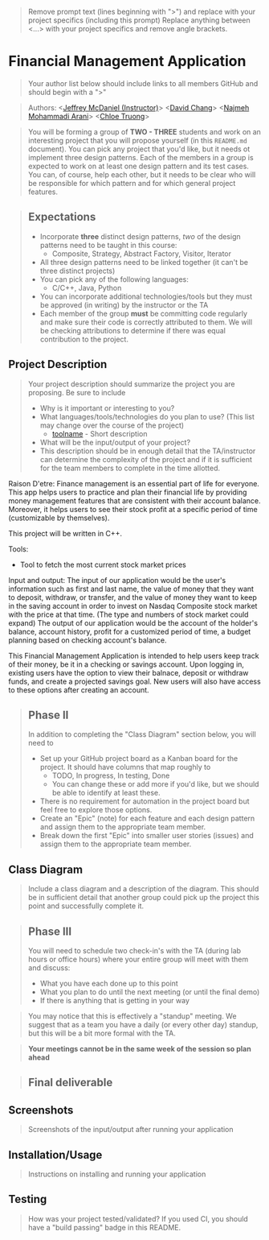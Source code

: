   > Remove prompt text (lines beginning with "\>") and replace with your project specifics (including this prompt)
 > Replace anything between \<...\> with your project specifics and remove angle brackets. 

# Financial Management Application

 > Your author list below should include links to all members GitHub and should begin with a "\>"
 
 > Authors: \<[Jeffrey McDaniel (Instructor)](https://github.com/jmcda001)\> \<[David Chang](https://github.com/dchan066-862012834)\> \<[Najmeh Mohammadi Arani](https://github.com/NaMoAr)\> \<[Chloe Truong](https://github.com/loveechloee)\>
 
 > You will be forming a group of **TWO - THREE** students and work on an interesting project that you will propose yourself (in this `README.md` document). You can pick any project that you'd like, but it needs ot implement three design patterns. Each of the members in a group is expected to work on at least one design pattern and its test cases. You can, of course, help each other, but it needs to be clear who will be responsible for which pattern and for which general project features.
 
 > ## Expectations
 > * Incorporate **three** distinct design patterns, *two* of the design patterns need to be taught in this course:
 >   * Composite, Strategy, Abstract Factory, Visitor, Iterator
 > * All three design patterns need to be linked together (it can't be three distinct projects)
 > * You can pick any of the following languages:
 >   * C/C++, Java, Python
 > * You can incorporate additional technologies/tools but they must be approved (in writing) by the instructor or the TA
 > * Each member of the group **must** be committing code regularly and make sure their code is correctly attributed to them. We will be checking attributions to determine if there was equal contribution to the project.

## Project Description

 > Your project description should summarize the project you are proposing. Be sure to include
 > * Why is it important or interesting to you?
 > * What languages/tools/technologies do you plan to use? (This list may change over the course of the project)
 >   * [toolname](link) - Short description
 > * What will be the input/output of your project?
 > * This description should be in enough detail that the TA/instructor can determine the complexity of the project and if it is sufficient for the team members to complete in the time allotted. 
 
Raison D'etre:
Finance management is an essential part of life for everyone. This app helps users to practice and plan their financial life by providing money management features that are consistent with their account balance.  Moreover, it helps users to see their stock profit at a specific period of time (customizable by themselves).

This project will be written in C++.

Tools:
* Tool to fetch the most current stock market prices

Input and output:
The input of our application would be the user's information such as first and last name, the value of money that they want to deposit, withdraw, or transfer, and the value of money they want to keep in the saving account in order to invest on Nasdaq Composite stock market with the price at that time. (The type and numbers of stock market could expand)
The output of our application would be the account of the holder's balance, account history, profit for a customized period of time, a budget planning based on checking account's balance. 


This Financial Management Application is intended to help users keep track of their money, be it in a checking or savings account. Upon logging in, existing users have the option to view their balnace, deposit or withdraw funds, and create a projected savings goal. New users will also have access to these options after creating an account. 






 > ## Phase II
 > In addition to completing the "Class Diagram" section below, you will need to 
 > * Set up your GitHub project board as a Kanban board for the project. It should have columns that map roughly to 
 >   * TODO, In progress, In testing, Done
 >   * You can change these or add more if you'd like, but we should be able to identify at least these.
 > * There is no requirement for automation in the project board but feel free to explore those options.
 > * Create an "Epic" (note) for each feature and each design pattern and assign them to the appropriate team member.
 > * Break down the first "Epic" into smaller user stories (issues) and assign them to the appropriate team member.
## Class Diagram
 > Include a class diagram and a description of the diagram. This should be in sufficient detail that another group could pick up the project this point and successfully complete it.
 
 > ## Phase III
 > You will need to schedule two check-in's with the TA (during lab hours or office hours) where your entire group will meet with them and discuss:
 > * What you have each done up to this point
 > * What you plan to do until the next meeting (or until the final demo)
 > * If there is anything that is getting in your way
 
 > You may notice that this is effectively a "standup" meeting. We suggest that as a team you have a daily (or every other day) standup, but this will be a bit more formal with the TA. 
 
 > **Your meetings cannot be in the same week of the session so plan ahead**

 > ## Final deliverable
 ## Screenshots
 > Screenshots of the input/output after running your application
 ## Installation/Usage
 > Instructions on installing and running your application
 ## Testing
 > How was your project tested/validated? If you used CI, you should have a "build passing" badge in this README.
